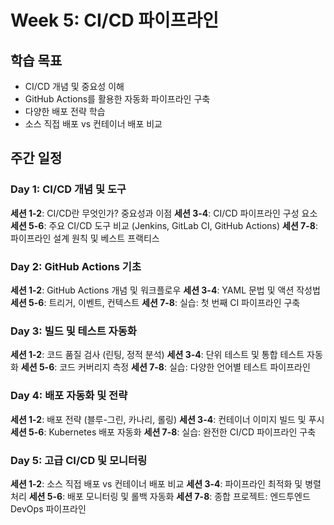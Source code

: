 # Week 5: CI/CD 파이프라인

## 학습 목표
- CI/CD 개념 및 중요성 이해
- GitHub Actions를 활용한 자동화 파이프라인 구축
- 다양한 배포 전략 학습
- 소스 직접 배포 vs 컨테이너 배포 비교

## 주간 일정

### Day 1: CI/CD 개념 및 도구
**세션 1-2**: CI/CD란 무엇인가? 중요성과 이점
**세션 3-4**: CI/CD 파이프라인 구성 요소
**세션 5-6**: 주요 CI/CD 도구 비교 (Jenkins, GitLab CI, GitHub Actions)
**세션 7-8**: 파이프라인 설계 원칙 및 베스트 프랙티스

### Day 2: GitHub Actions 기초
**세션 1-2**: GitHub Actions 개념 및 워크플로우
**세션 3-4**: YAML 문법 및 액션 작성법
**세션 5-6**: 트리거, 이벤트, 컨텍스트
**세션 7-8**: 실습: 첫 번째 CI 파이프라인 구축

### Day 3: 빌드 및 테스트 자동화
**세션 1-2**: 코드 품질 검사 (린팅, 정적 분석)
**세션 3-4**: 단위 테스트 및 통합 테스트 자동화
**세션 5-6**: 코드 커버리지 측정
**세션 7-8**: 실습: 다양한 언어별 테스트 파이프라인

### Day 4: 배포 자동화 및 전략
**세션 1-2**: 배포 전략 (블루-그린, 카나리, 롤링)
**세션 3-4**: 컨테이너 이미지 빌드 및 푸시
**세션 5-6**: Kubernetes 배포 자동화
**세션 7-8**: 실습: 완전한 CI/CD 파이프라인 구축

### Day 5: 고급 CI/CD 및 모니터링
**세션 1-2**: 소스 직접 배포 vs 컨테이너 배포 비교
**세션 3-4**: 파이프라인 최적화 및 병렬 처리
**세션 5-6**: 배포 모니터링 및 롤백 자동화
**세션 7-8**: 종합 프로젝트: 엔드투엔드 DevOps 파이프라인